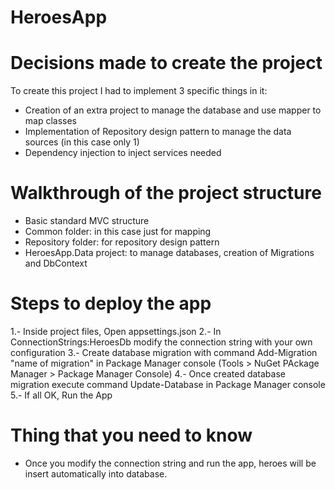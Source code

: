 # HeroesApp

# Decisions made to create the project
To create this project I had to implement 3 specific things in it:
- Creation of an extra project to manage the database and use mapper to map classes
- Implementation of Repository design pattern to manage the data sources (in this case only 1)
- Dependency injection to inject services needed

# Walkthrough of the project structure
- Basic standard MVC structure
- Common folder: in this case just for mapping
- Repository folder: for repository design pattern
- HeroesApp.Data project: to manage databases, creation of Migrations and DbContext

# Steps to deploy the app
1.- Inside project files, Open appsettings.json
2.- In ConnectionStrings:HeroesDb modify the connection string with your own configuration
3.- Create database migration with command Add-Migration "name of migration" in Package Manager console (Tools > NuGet PAckage Manager > Package Manager Console)
4.- Once created database migration execute command Update-Database in Package Manager console
5.- If all OK, Run the App

# Thing that you need to know
- Once you modify the connection string and run the app, heroes will be insert automatically into database.

